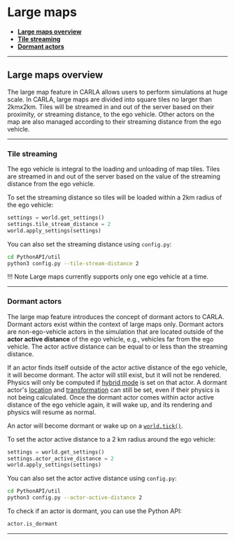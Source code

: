 # Large maps

- [__Large maps overview__](#large-maps-overview)
- [__Tile streaming__](#tile-streaming)
- [__Dormant actors__](#dormant-actors)

---

## Large maps overview

The large map feature in CARLA allows users to perform simulations at huge scale. In CARLA, large maps are divided into square tiles no larger than 2kmx2km. Tiles will be streamed in and out of the server based on their proximity, or streaming distance, to the ego vehicle. Other actors on the map are also managed according to their streaming distance from the ego vehicle.

---

### Tile streaming

The ego vehicle is integral to the loading and unloading of map tiles. Tiles are streamed in and out of the server based on the value of the streaming distance from the ego vehicle.

To set the streaming distance so tiles will be loaded within a 2km radius of the ego vehicle:

```py
settings = world.get_settings()
settings.tile_stream_distance = 2
world.apply_settings(settings)
```

You can also set the streaming distance using `config.py`:

```sh
cd PythonAPI/util
python3 config.py --tile-stream-distance 2
```

!!! Note
    Large maps currently supports only one ego vehicle at a time.

---

### Dormant actors

The large map feature introduces the concept of dormant actors to CARLA. Dormant actors exist within the context of large maps only. Dormant actors are non-ego-vehicle actors in the simulation that are located outside of the __actor active distance__ of the ego vehicle, e.g., vehicles far from the ego vehicle. The actor active distance can be equal to or less than the streaming distance.

If an actor finds itself outside of the actor active distance of the ego vehicle, it will become dormant. The actor will still exist, but it will not be rendered. Physics will only be computed if [hybrid mode](#adv_traffic_manager.md#hybrid-physics-mode) is set on that actor. A dormant actor's [location](python_api.md#carla.Actor.set_location) and [transformation](python_api.md#carla.Actor.set_transform) can still be set, even if their physics is not being calculated. Once the dormant actor comes within actor active distance of the ego vehicle again, it will wake up, and its rendering and physics will resume as normal.

An actor will become dormant or wake up on a [`world.tick()`](python_api.md#carla.World.tick).

To set the actor active distance to a 2 km radius around the ego vehicle:

```py
settings = world.get_settings()
settings.actor_active_distance = 2
world.apply_settings(settings)
```

You can also set the actor active distance using `config.py`:

```sh
cd PythonAPI/util
python3 config.py --actor-active-distance 2
```

To check if an actor is dormant, you can use the Python API:

```py
actor.is_dormant
```

---





